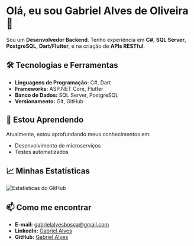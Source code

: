# Olá, eu sou Gabriel Alves de Oliveira 👋

Sou um **Desenvolvedor Backend**. Tenho experiência em **C#**, **SQL Server**, **PostgreSQL**, **Dart/Flutter**, e na criação de **APIs RESTful**.

## 🛠️ Tecnologias e Ferramentas

- **Linguagens de Programação:** C#, Dart
- **Frameworks:** ASP.NET Core, Flutter
- **Banco de Dados:** SQL Server, PostgreSQL
- **Versionamento:** Git, GitHub

## 🌱 Estou Aprendendo

Atualmente, estou aprofundando meus conhecimentos em:
- Desenvolvimento de microserviços
- Testes automatizados

## 📈 Minhas Estatísticas

![Estatísticas do GitHub](https://github-readme-stats.vercel.app/api?username=gabriel-a-oliveira&show_icons=true&theme=radical)
## 📫 Como me encontrar

- **E-mail:** [gabrielalvesbosca@gmail.com](mailto:gabrielalvesbosca@gmail.com)
- **LinkedIn:** [Gabriel Alves](https://www.linkedin.com/in/gabriel-alves-7376a61a4)
- **GitHub:** [Gabriel Alves](https://github.com/SEU_USUARIO_GITHUB)

<!-- ## 🚀 Projetos em Destaque

Confira alguns dos meus projetos:

- [Nome do Projeto 1](URL-do-projeto-1): Uma breve descrição do projeto.

--- 

Sinta-se à vontade para explorar meu perfil e contribuir com meus projetos. Estou sempre aberto a feedback e colaborações! 😊-->

